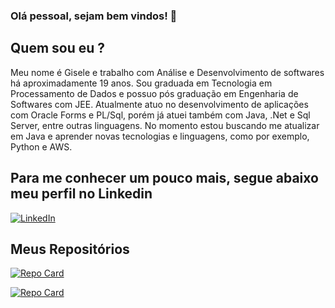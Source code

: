 ### Olá pessoal, sejam bem vindos! 👋

## Quem sou eu ? 

Meu nome é Gisele e trabalho com Análise e Desenvolvimento de softwares há aproximadamente 19 anos. 
Sou graduada em Tecnologia em Processamento de Dados e possuo pós graduação em Engenharia de Softwares com JEE.
Atualmente atuo no desenvolvimento de aplicações com Oracle Forms e PL/Sql, porém já atuei também com Java, .Net e Sql Server, entre outras linguagens.
No momento estou buscando me atualizar em Java e aprender novas tecnologias e linguagens, como por exemplo, Python e AWS. 


## Para me conhecer um pouco mais, segue abaixo meu perfil no Linkedin 

[![LinkedIn](https://img.shields.io/badge/LinkedIn-000?style=for-the-badge&logo=linkedin&logoColor=0E76A8)](https://www.linkedin.com/in/gisele-nair-17024a17/)


## Meus Repositórios

[![Repo Card](https://github-readme-stats.vercel.app/api/pin/?username=giselenrc&repo=dio.desenvolvimento.java.aws.cloud&bg_color=000&border_color=30A3DC&show_icons=true&icon_color=30A3DC&title_color=E94D5F&text_color=FFF)](https://github.com/giselenrc/dio.desenvolvimento.java.aws.cloud)

[![Repo Card](https://github-readme-stats.vercel.app/api/pin/?username=giselenrc&repo=dio-lab-open-source&bg_color=000&border_color=30A3DC&show_icons=true&icon_color=30A3DC&title_color=E94D5F&text_color=FFF)](https://github.com/giselenrc/dio-lab-open-source)



